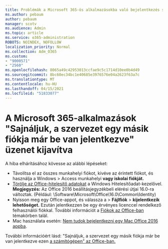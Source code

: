 ```yaml
---
title: Problémák a Microsoft 365-ös alkalmazásokba való bejelentkezés során
ms.author: pebaum
author: pebaum
manager: scotv
ms.audience: Admin
ms.topic: article
ms.service: o365-administration
ROBOTS: NOINDEX, NOFOLLOW
localization_priority: Normal
ms.collection: Adm_O365
ms.custom:
- "9000571"
- "2560"
ms.openlocfilehash: 8065a49c42953013ccfae9c5c1714d10ee0b4d49
ms.sourcegitcommit: 8bc60ec34bc1e40685e3976576e04a2623f63a7c
ms.translationtype: MT
ms.contentlocale: hu-HU
ms.lasthandoff: 04/15/2021
ms.locfileid: "51833077"
---
```

# <a name="fixing-the-microsoft-365-apps-sorry-another-account-from-your-organization-is-already-signed-in-message"></a>A Microsoft 365-alkalmazások "Sajnáljuk, a szervezet egy másik fiókja már be van jelentkezve" üzenet kijavítva

A hiba elhárításához kövesse az alábbi lépéseket:

- Távolítsa el az összes munkahelyi fiókot, kivéve az érintett fiókot, és használja a Windows > Access munkahelyi **vagy iskolai fiókját.**
- [Törölje az Office-hitelesítő adatokat](https://docs.microsoft.com/office/troubleshoot/error-messages/another-account-already-signed-in#step-3-clear-cached-credentials-on-the-computer) a Windows Hitelesítőadat-kezelővel.<br/>
    **Megjegyzés:** Az Office 2016 beállításjegyzékbeli elérési útjai 16.0-ra változtak. (Például: \Software\Microsoft\Office\16.0\Common\Identity\)
- Nyisson meg egy Office-appot, és válassza a  >  **Fájlfiók**  >  **kijelentkezik lehetőséget.** Ezután jelentkezzen be egy érvényes licenccel rendelkező felhasználói fiókkal. További információt a [Fiókok az Office-ban](https://support.office.com/article/accounts-in-office-628ea040-f265-49de-b986-be09c3ebf8a9) témakörben talál.
- Mac használata esetén: [Nem tudok bejelentkezni egy Mac Office 2016 appba](https://docs.microsoft.com/office365/troubleshoot/authentication/sign-in-to-office-2016-for-mac-fail).

További információért lásd: "Sajnáljuk, a szervezet egy másik fiókja már be van jelentkezve ezen [a számítógépen" az Office-ban.](https://docs.microsoft.com/office/troubleshoot/error-messages/another-account-already-signed-in)